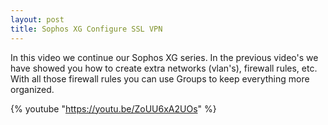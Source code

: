 ```yaml
---
layout: post
title: Sophos XG Configure SSL VPN
---
```

In this video we continue our Sophos XG series. In the previous video's we have showed you how to create extra networks (vlan's), firewall rules, etc.
With all those firewall rules you can use Groups to keep everything more organized.

{% youtube "https://youtu.be/ZoUU6xA2UOs" %}
